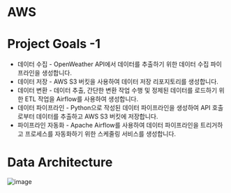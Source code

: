 # AWS

# Project Goals -1

- 데이터 수집 - OpenWeather API에서 데이터를 추출하기 위한 데이터 수집 파이프라인을 생성합니다.
- 데이터 저장 - AWS S3 버킷을 사용하여 데이터 저장 리포지토리를 생성합니다.
- 데이터 변환 - 데이터 추출, 간단한 변환 작업 수행 및 정제된 데이터를 로드하기 위한 ETL 작업을 Airflow를 사용하여 생성합니다.
- 데이터 파이프라인 - Python으로 작성된 데이터 파이프라인을 생성하여 API 호출로부터 데이터를 추출하고 AWS S3 버킷에 저장합니다.
- 파이프라인 자동화 - Apache Airflow를 사용하여 데이터 파이프라인을 트리거하고 프로세스를 자동화하기 위한 스케줄링 서비스를 생성합니다.

# Data Architecture
![image](https://github.com/hanjhoon/AWS/assets/121271030/9ba4bdeb-a3eb-4291-9018-3837d9d94549)
